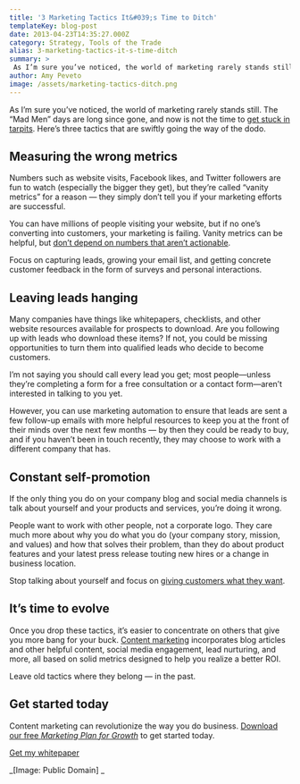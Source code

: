 ```yaml
---
title: '3 Marketing Tactics It&#039;s Time to Ditch'
templateKey: blog-post
date: 2013-04-23T14:35:27.000Z
category: Strategy, Tools of the Trade
alias: 3-marketing-tactics-it-s-time-ditch
summary: > 
 As I’m sure you’ve noticed, the world of marketing rarely stands still. The "Mad Men" days are long since gone, and now is not the time to get stuck in tarpits. Here’s three tactics that are swiftly going the way of the dodo.
author: Amy Peveto
image: /assets/marketing-tactics-ditch.png
---
```


As I’m sure you’ve noticed, the world of marketing rarely stands still. The “Mad Men” days are long since gone, and now is not the time to [get stuck in tarpits](/blog/07/06/2012/dont-get-stuck-tarpits). Here’s three tactics that are swiftly going the way of the dodo.

Measuring the wrong metrics
---------------------------

Numbers such as website visits, Facebook likes, and Twitter followers are fun to watch (especially the bigger they get), but they’re called “vanity metrics” for a reason — they simply don’t tell you if your marketing efforts are successful.

You can have millions of people visiting your website, but if no one’s converting into customers, your marketing is failing. Vanity metrics can be helpful, but [don’t depend on numbers that aren’t actionable](/blog/09/02/2011/what-are-vanity-metrics-why-do-you-need-avoid-them).

Focus on capturing leads, growing your email list, and getting concrete customer feedback in the form of surveys and personal interactions.

Leaving leads hanging
---------------------

Many companies have things like whitepapers, checklists, and other website resources available for prospects to download. Are you following up with leads who download these items? If not, you could be missing opportunities to turn them into qualified leads who decide to become customers.

I’m not saying you should call every lead you get; most people—unless they’re completing a form for a free consultation or a contact form—aren’t interested in talking to you yet.

However, you can use marketing automation to ensure that leads are sent a few follow-up emails with more helpful resources to keep you at the front of their minds over the next few months — by then they could be ready to buy, and if you haven’t been in touch recently, they may choose to work with a different company that has.

Constant self-promotion
-----------------------

If the only thing you do on your company blog and social media channels is talk about yourself and your products and services, you’re doing it wrong.

People want to work with other people, not a corporate logo. They care much more about why you do what you do (your company story, mission, and values) and how that solves their problem, than they do about product features and your latest press release touting new hires or a change in business location.

Stop talking about yourself and focus on [giving customers what they want](/blog/01/08/2013/sowing-seeds-customer-satisfaction).

It’s time to evolve
-------------------

Once you drop these tactics, it’s easier to concentrate on others that give you more bang for your buck. [Content marketing](/blog/07/16/2012/standing-out-moving) incorporates blog articles and other helpful content, social media engagement, lead nurturing, and more, all based on solid metrics designed to help you realize a better ROI.

Leave old tactics where they belong — in the past.

Get started today
-----------------

Content marketing can revolutionize the way you do business. [Download our free _Marketing Plan for Growth_](/marketing-plan-growth) to get started today.

[Get my whitepaper](/marketing-plan-growth)

_\[Image: Public Domain\] _